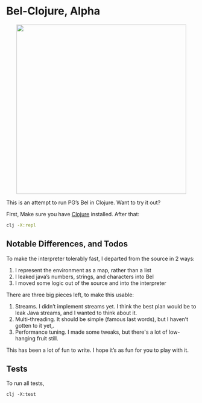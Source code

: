 # Bel-Clojure, Alpha

<p align="center">
<img src="https://paper-attachments.dropbox.com/s_15C89CEDCE707B6F8971B64BFFE97004DB63ADF6E54143F4805460DC78B1DF41_1640807407334_bel-demo.gif" width="450" />
</p>

This is an attempt to run PG’s Bel in Clojure. Want to try it out?

First, Make sure you have [Clojure](https://clojure.org/guides/getting_started#_clojure_installer_and_cli_tools) installed. After that: 

```bash
clj -X:repl
```

## Notable Differences, and Todos

To make the interpreter tolerably fast, I departed from the source in 2 ways:


1. I represent the environment as a map, rather than a list
2. I leaked java’s numbers, strings, and characters into Bel
3. I moved some logic out of the source and into the interpreter

There are three big pieces left, to make this usable: 

1. Streams. I didn’t implement streams yet. I think the best plan would be to leak Java streams, and I wanted to think about it.  
2. Multi-threading. It should be simple (famous last words), but I haven’t gotten to it yet,.
3. Performance tuning. I made some tweaks, but there's a lot of low-hanging fruit still.

This has been a lot of fun to write. I hope it’s as fun for you to play with it.

## Tests

To run all tests, 

```
clj -X:test
```

